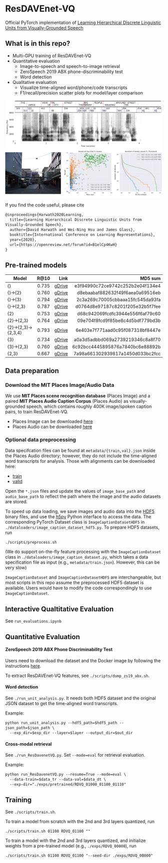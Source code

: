 # ResDAVEnet-VQ
Official PyTorch implementation of [Learning Hierarchical Discrete Linguistic 
Units from Visually-Grounded Speech](https://openreview.net/forum?id=B1elCp4KwH)


## What is in this repo?
- Multi-GPU training of ResDAVEnet-VQ
- Quantitative evaluation
  - Image-to-speech and speech-to-image retrieval
  - ZeroSpeech 2019 ABX phone-discriminability test
  - Word detection
- Qualitative evaluation
  - Visualize time-aligned word/phone/code transcripts
  - F1/recall/precision scatter plots for model/layer comparison

![alt text](img/teaser.png "example image, alignment, and model comparison")


If you find the code useful, please cite
```
@inproceedings{Harwath2020Learning,
  title={Learning Hierarchical Discrete Linguistic Units from Visually-Grounded Speech},
  author={David Harwath and Wei-Ning Hsu and James Glass},
  booktitle={International Conference on Learning Representations},
  year={2020},
  url={https://openreview.net/forum?id=B1elCp4KwH}
}
```

## Pre-trained models
| Model               | R@10          | Link  | MD5 sum | 
| -------------       |:-------------:| -----:| ------: |
| {}                  | 0.735         | [gDrive](https://drive.google.com/file/d/1J-tw3eg3R5e9k0vIfQaBVKiaHyOJUcIB/view?usp=sharing) | e3f94990c72ce9742c252b2e04f134e4 |
| {}->{2}             | 0.760         | [gDrive](https://drive.google.com/file/d/1MhC6PCkt7DBQvWTvf-c_ru4HSHmSb9AP/view?usp=sharing) | d8ebaabaf882632f49f6aea0a69516eb |
| {}->{3}             | 0.794         | [gDrive](https://drive.google.com/file/d/1bmFQeP_BCQ5wvq8yutqQzUmwRr5iHnCf/view?usp=sharing) | 2c3a269c70005cbbaaa15fc545da93fa |
| {}->{2,3}           | 0.787         | [gDrive](https://drive.google.com/file/d/1mQW2Sh_FCDWaHYi-02XzocQObtnAZDc7/view?usp=sharing) | d0764d8e97187c8201f205e32b5f7fee |
| {2}                 | 0.753         | [gDrive](https://drive.google.com/file/d/1vGF8DCvsT3Gy-31nn5cYmD4dqrgzmQTF/view?usp=sharing) | d68c942069fcdfc3944e556f6af79c60 |
| {2}->{2,3}          | 0.764         | [gDrive](https://drive.google.com/file/d/1pOSQ1LLmcj0DJPSyBWxsqiFAfBYZi7Vd/view?usp=sharing) | 09e704f8fcd9f85be8c4d5bdf779bd3b |
| {2}->{2,3}->{2,3,4} | 0.793         | [gDrive](https://drive.google.com/file/d/1k41E7MP_LRTzPD0XwTHNzEBbiv05Ali7/view?usp=sharing) | 6e403e7f771aad0c95f087318bf8447e |
| {3}                 | 0.734         | [gDrive](https://drive.google.com/file/d/1yCtGdYrL8K-RaRN1PMdf_MKogFSnXkue/view?usp=sharing) | a0a3d5adbbd069a2739219346c8a8f70 |
| {3}->{2,3}          | 0.760         | [gDrive](https://drive.google.com/file/d/1K23y5u4K14gMycP9XhkwTGWN-GHNCcYA/view?usp=sharing) | 6c92bcc4445895876a7840bc6e88892b |
| {2,3}               | 0.667         | [gDrive](https://drive.google.com/file/d/1JHHgJ0wDlFs9Ol1Wo4kco7HSjc4zTy_Y/view?usp=sharing) | 7a98a661302939817a1450d033bc2fcc |


## Data preparation

### Download the MIT Places Image/Audio Data
We use **MIT Places scene recognition database** (Places Image) and a paired
**MIT Places Audio Caption Corpus** (Places Audio) as visually-grounded speech, 
which contains roughly 400K image/spoken caption pairs, to train ResDAVEnet-VQ.
- Places Image can be downloaded [here](http://places.csail.mit.edu/)
- Places Audio can be downloaded [here](https://groups.csail.mit.edu/sls/downloads/placesaudio/index.cgi)

### Optional data preprocessing
Data specifcation files can be found at `metadata/{train,val}.json` inside the 
Places Audio directory; however, they do not include the time-aligned word 
transcripts for analysis. Those with alignments can be downloaded here:
- [train](https://drive.google.com/file/d/17iZpPVkgwga1Av7xZQJY7ONg9auKmPvr/view?usp=sharing)
- [valid](https://drive.google.com/file/d/1Z8-KO3b2gEk8uh3MC6w3jFVxmrz2Newe/view?usp=sharing)

Open the `*.json` files and update the values of `image_base_path` and 
`audio_base_path` to reflect the path where the image and the audio datasets 
are stored. 

To speed up data loading, we save images and audio data into the 
[HDF5](https://www.hdfgroup.org) binary files, and use the 
[h5py](https://www.h5py.org/) Python interface to access the data.
The corresponding PyTorch Dataset class is `ImageCaptionDatasetHDF5` in
`./dataloaders/image_caption_dataset_hdf5.py`. To prepare HDF5 datasets, run
```
./scripts/preprocess.sh
```
(We do support on-the-fly feature processing with the `ImageCaptionDataset` class 
in `./dataloaders/image_caption_dataset.py`, which takes a data specification 
file as input (e.g., `metadata/train.json`). However, this can be very slow)

`ImageCaptionDataset` and `ImageCaptionDatasetHDF5` are interchangeable, but 
most scripts in this repo assume the preprocessed HDF5 dataset is available.
Users would have to modify the code correspondingly to use 
`ImageCaptionDataset`.


## Interactive Qualtitative Evaluation
See `run_evaluations.ipynb`


## Quantitative Evaluation

#### ZeroSpeech 2019 ABX Phone Discriminability Test
Users need to download the dataset and the Docker image by following the 
instructions [here](https://zerospeech.com/2019/getting_started.html).

To extract ResDAVEnet-VQ features, see `./scripts/dump_zs19_abx.sh`.


#### Word detection
See `./run_unit_analysis.py`. It needs both HDF5 dataset and the original JSON
dataset to get the time-aligned word transcripts.

Example:
```
python run_unit_analysis.py --hdf5_path=$hdf5_path --json_path=$json_path \
  --exp_dir=$exp_dir --layer=$layer --output_dir=$out_dir
```


#### Cross-modal retrieval
See `./run_ResDavenetVQ.py`. Set `--mode=eval` for retrieval evaluation.

Example:
```
python run_ResDavenetVQ.py --resume=True --mode=eval \
  --data-train=$data_tr --data-val=$data_dt \
  --exp-dir="./exps/pretrained/RDVQ_01000_01100_01110"
```


## Training
See `./scripts/train.sh`.

To train a model from scratch with the 2nd and 3rd layers quantized, run
```
./scripts/train.sh 01100 RDVQ_01100 ""
```

To train a model with the 2nd and 3rd layers quantized, and initialize weights 
from a pre-trained model (e.g., `./exps/RDVQ_00000`), run
```
./scripts/train.sh 01100 RDVQ_01100 "--seed-dir ./exps/RDVQ_00000"
```
